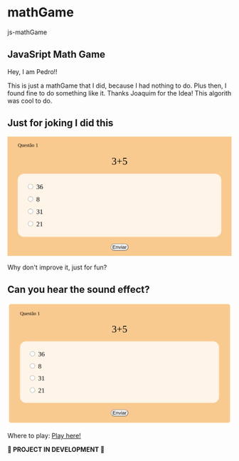 # mathGame

js-mathGame

## JavaSript Math Game

Hey, I am Pedro!!

This is just a mathGame that I did, because I had nothing to do. Plus then, I found fine to do something like it. Thanks Joaquim for the Idea! This algorith was cool to do.

## Just for joking I did this

![mathGame](./src/assets/img/mathGame.png)

Why don't improve it, just for fun?

## Can you hear the sound effect?

![mathGame](./src/assets/img/mathGame.gif)

Where to play: [Play here!](https://pedrobolfute.github.io/mathGame/)

**🚧 PROJECT IN DEVELOPMENT 🚧**
